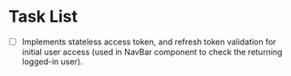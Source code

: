 # Task List

-   [ ] Implements stateless access token, and refresh token validation for initial user access (used in NavBar component to check the returning logged-in user).
